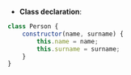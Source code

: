 
- **Class declaration**:
```javascript
class Person {
    constructor(name, surname) {
        this.name = name;
        this.surname = surname;
    }
}
```